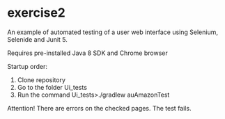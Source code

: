 # exercise2

An example of automated testing of a user web interface using Selenium, Selenide and Junit 5.

Requires pre-installed Java 8 SDK and Chrome browser

Startup order:
1. Clone repository
2. Go to the folder Ui_tests
3. Run the command
Ui_tests>./gradlew auAmazonTest

Attention!
There are errors on the checked pages. The test fails.
